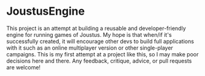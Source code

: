 # JoustusEngine

This project is an attempt at building a reusable and developer-friendly engine for running games of Joustus. My hope is that when/if it's successfully created, it will encourage other devs to build full applications with it such as an online multiplayer version or other single-player campaigns. This is my first attempt at a project like this, so I may make poor decisions here and there. Any feedback, critique, advice, or pull requests are welcome!
